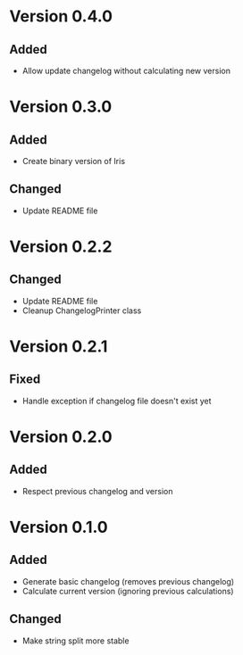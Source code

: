 # Version 0.4.0

## Added

- Allow update changelog without calculating new version

# Version 0.3.0

## Added

- Create binary version of Iris

## Changed

- Update README file

# Version 0.2.2

## Changed

- Update README file
- Cleanup ChangelogPrinter class

# Version 0.2.1


## Fixed

- Handle exception if changelog file doesn't exist yet

# Version 0.2.0

## Added

- Respect previous changelog and version

# Version 0.1.0

## Added

- Generate basic changelog (removes previous changelog)
- Calculate current version (ignoring previous calculations)

## Changed

- Make string split more stable

